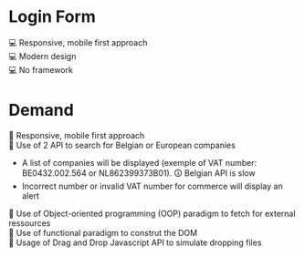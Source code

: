 # Login Form
💻 Responsive, mobile first approach<br/>
💻 Modern design<br/>
💻 No framework<br/>


# Demand
🚀 Responsive, mobile first approach<br/>
🚀 Use of 2 API to search for Belgian or European companies<br/>
* A list of companies will be displayed (exemple of VAT number: BE0432.002.564 or NL862399373B01). 🛈 Belgian API is slow
* Incorrect number or invalid VAT number for commerce will display an alert<br/>

🚀 Use of Object-oriented programming (OOP) paradigm to fetch for external ressources<br/>
🚀 Use of functional paradigm to construt the DOM<br/>
🚀 Usage of Drag and Drop Javascript API to simulate dropping files
